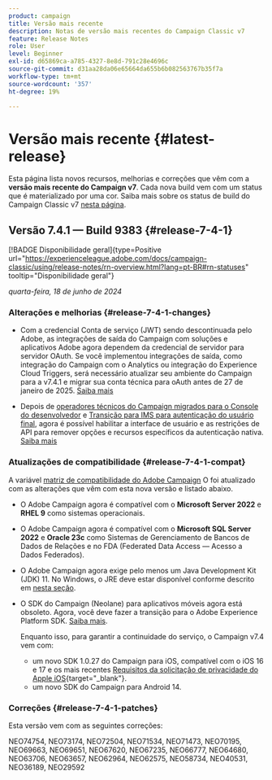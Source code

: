 ```yaml
---
product: campaign
title: Versão mais recente
description: Notas de versão mais recentes do Campaign Classic v7
feature: Release Notes
role: User
level: Beginner
exl-id: d65869ca-a785-4327-8e8d-791c28e4696c
source-git-commit: d31aa28da06e65664da655b6b082563767b35f7a
workflow-type: tm+mt
source-wordcount: '357'
ht-degree: 19%

---
```


# Versão mais recente {#latest-release}

Esta página lista novos recursos, melhorias e correções que vêm com a **versão mais recente do Campaign v7**. Cada nova build vem com um status que é materializado por uma cor. Saiba mais sobre os status de build do Campaign Classic v7 [nesta página](rn-overview.md).

## Versão 7.4.1 — Build 9383 {#release-7-4-1}

[!BADGE Disponibilidade geral]{type=Positive url="https://experienceleague.adobe.com/docs/campaign-classic/using/release-notes/rn-overview.html?lang=pt-BR#rn-statuses" tooltip="Disponibilidade geral"}

_quarta-feira, 18 de junho de 2024_

### Alterações e melhorias {#release-7-4-1-changes}

* Com a credencial Conta de serviço (JWT) sendo descontinuada pelo Adobe, as integrações de saída do Campaign com soluções e aplicativos Adobe agora dependem da credencial de servidor para servidor OAuth. Se você implementou integrações de saída, como integração do Campaign com o Analytics ou integração do Experience Cloud Triggers, será necessário atualizar seu ambiente do Campaign para a v7.4.1 e migrar sua conta técnica para oAuth antes de 27 de janeiro de 2025. [Saiba mais](../../integrations/using/oauth-technical-account.md)

* Depois de [operadores técnicos do Campaign migrados para o Console do desenvolvedor](../../technotes/using/ims-migration.md) e [Transição para IMS para autenticação do usuário final](../../technotes/using/migrate-users-to-ims.md), agora é possível habilitar a interface de usuário e as restrições de API para remover opções e recursos específicos da autenticação nativa. [Saiba mais](../../technotes/using/impact-ims-migration.md)



### Atualizações de compatibilidade {#release-7-4-1-compat}

A variável [matriz de compatibilidade do Adobe Campaign](compatibility-matrix.md) O foi atualizado com as alterações que vêm com esta nova versão e listado abaixo.

* O Adobe Campaign agora é compatível com o **Microsoft Server 2022** e **RHEL 9** como sistemas operacionais.

* O Adobe Campaign agora é compatível com o **Microsoft SQL Server 2022** e **Oracle 23c** como Sistemas de Gerenciamento de Bancos de Dados de Relações e no FDA (Federated Data Access — Acesso a Dados Federados).

* O Adobe Campaign agora exige pelo menos um Java Development Kit (JDK) 11. No Windows, o JRE deve estar disponível conforme descrito em [nesta seção](../../installation/using/application-server.md#jdk).

* O SDK do Campaign (Neolane) para aplicativos móveis agora está obsoleto. Agora, você deve fazer a transição para o Adobe Experience Platform SDK. [Saiba mais](deprecated-features.md).

  Enquanto isso, para garantir a continuidade do serviço, o Campaign v7.4 vem com:

   * um novo SDK 1.0.27 do Campaign para iOS, compatível com o iOS 16 e 17 e os mais recentes [Requisitos da solicitação de privacidade do Apple iOS](https://developer.apple.com/news/?id=r1henawx){target="_blank"}.
   * um novo SDK do Campaign para Android 14.


### Correções {#release-7-4-1-patches}

Esta versão vem com as seguintes correções:

NEO74754, NEO73174, NEO72504, NEO71534, NEO71473, NEO70195, NEO69663, NEO69651, NEO67620, NEO67235, NEO66777, NEO64680, NEO63706, NEO63657, NEO62964, NEO62575, NEO58734, NEO40531, NEO36189, NEO29592

